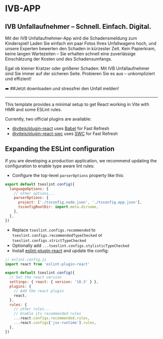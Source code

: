 # IVB-APP

## IVB Unfallaufnehmer – Schnell. Einfach. Digital.

Mit der IVB Unfallaufnehmer-App wird die Schadensmeldung zum Kinderspiel! Laden Sie einfach ein paar Fotos Ihres Unfallwagens hoch, und unsere Experten bewerten den Schaden in kürzester Zeit. Kein Papierkram, keine langen Wartezeiten – Sie erhalten schnell eine zuverlässige Einschätzung der Kosten und des Schadensumfangs.

Egal ob kleiner Kratzer oder größerer Schaden: Mit IVB Unfallaufnehmer sind Sie immer auf der sicheren Seite. Probieren Sie es aus – unkompliziert und effizient!

➡️ ##Jetzt downloaden und stressfrei den Unfall melden!

----------------------------------------------------------------------------------------------------------------------------------------------------------------------

This template provides a minimal setup to get React working in Vite with HMR and some ESLint rules.

Currently, two official plugins are available:

- [@vitejs/plugin-react](https://github.com/vitejs/vite-plugin-react/blob/main/packages/plugin-react/README.md) uses [Babel](https://babeljs.io/) for Fast Refresh
- [@vitejs/plugin-react-swc](https://github.com/vitejs/vite-plugin-react-swc) uses [SWC](https://swc.rs/) for Fast Refresh

## Expanding the ESLint configuration

If you are developing a production application, we recommend updating the configuration to enable type aware lint rules:

- Configure the top-level `parserOptions` property like this:

```js
export default tseslint.config({
  languageOptions: {
    // other options...
    parserOptions: {
      project: ['./tsconfig.node.json', './tsconfig.app.json'],
      tsconfigRootDir: import.meta.dirname,
    },
  },
})
```

- Replace `tseslint.configs.recommended` to `tseslint.configs.recommendedTypeChecked` or `tseslint.configs.strictTypeChecked`
- Optionally add `...tseslint.configs.stylisticTypeChecked`
- Install [eslint-plugin-react](https://github.com/jsx-eslint/eslint-plugin-react) and update the config:

```js
// eslint.config.js
import react from 'eslint-plugin-react'

export default tseslint.config({
  // Set the react version
  settings: { react: { version: '18.3' } },
  plugins: {
    // Add the react plugin
    react,
  },
  rules: {
    // other rules...
    // Enable its recommended rules
    ...react.configs.recommended.rules,
    ...react.configs['jsx-runtime'].rules,
  },
})
```
